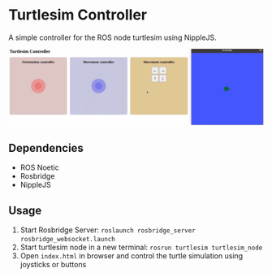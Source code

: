 # Turtlesim Controller

A simple controller for the ROS node turtlesim using NippleJS.

![gif](.fig/demo.gif)

## Dependencies
- ROS Noetic
- Rosbridge
- NippleJS


## Usage
1. Start Rosbridge Server: `roslaunch rosbridge_server rosbridge_websocket.launch`
2. Start turtlesim node in a new terminal: `rosrun turtlesim turtlesim_node`
3. Open `index.html` in browser and control the turtle simulation using joysticks or buttons